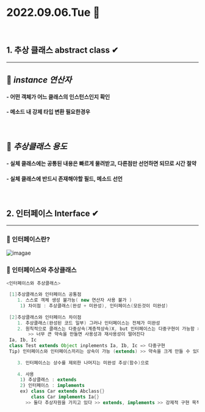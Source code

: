 # 2022.09.06.Tue 📅
<br>

## 1. 추상 클래스 abstract class ✔
-----------------------------
## 🔔 *instance 연산자*
#### - 어떤 객체가 어느 클래스의 인스턴스인지 확인
#### - 메소드 내 강제 타입 변환 필요한경우
<br>

## 🔔 *추상클래스 용도*
#### - 실체 클래스에는 공통된 내용은 빠르게 물려받고, 다른점만 선언하면 되므로 시간 절약
#### - 실체 클래스에 반드시 존재해야할 필드, 메소드 선언
<br>



## 2. 인터페이스 Interface ✔
-------------------------------
### 🔔 인터페이스란?
![imagae](https://img1.daumcdn.net/thumb/R1280x0/?scode=mtistory2&fname=https%3A%2F%2Fblog.kakaocdn.net%2Fdn%2FbrgAeM%2FbtqN2VpqaBi%2FkanTFm2nCAyOjYIQL95Bik%2Fimg.png)


### 🔔 인터페이스와 추상클래스
```java
<인터페이스와 추상클래스>
 
 [1]추상클래스와 인터페이스 공통점
    1. 스스로 객체 생성 불가능( new 연산자 사용 불가 )
     1) 차이점 : 추상클래스(완성 + 미완성), 인터페이스(모든것이 미완성)
  
 [2]추상클래스와 인터페이스 차이점
 	1. 추상클래스(완성된 코드 일부) 그러나 인터페이스는 전체가 미완성
 	2. 원칙적으로 클래스는 다중상속(계층적상속)X, but 인터페이스는 다중구현이 가능함 >> 작은 단위로 여러개를 만들고 모아서 큰 약속을 만든다
 		>> 너무 큰 약속을 만들면 사용성과 재사용성이 떨어진다
 Ia, Ib, Ic
 class Test extends Object inplements Ia, Ib, Ic => 다중구현
 Tip) 인터페이스와 인터페이스끼리는 상속이 가능 (extends) >> 약속을 크게 만들 수 있다
 
 	3. 인터페이스는 상수를 제외한 나머지는 미완성 추상(함수)으로
 
    4. 사용
     1) 추상클래스 : extends
     2) 인터페이스 : implements
     ex) class Car extends Abclass{}
  	     class Car implements Ia{}
  	   >> 둘다 추상자원을 가지고 있다 >> extends, implements >> 강제적 구현 목적 (재정의)
```


